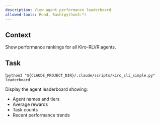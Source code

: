 ```yaml
---
description: View agent performance leaderboard
allowed-tools: Read, Bash(python3:*)
---
```


## Context

Show performance rankings for all Kiro-RLVR agents.

## Task

!`python3 "${CLAUDE_PROJECT_DIR}/.claude/scripts/kiro_cli_simple.py" leaderboard`

Display the agent leaderboard showing:
- Agent names and tiers
- Average rewards
- Task counts
- Recent performance trends